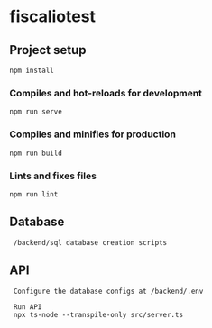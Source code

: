 # fiscaliotest

## Project setup
```
npm install
```

### Compiles and hot-reloads for development
```
npm run serve
```

### Compiles and minifies for production
```
npm run build
```

### Lints and fixes files
```
npm run lint
```

## Database
```
 /backend/sql database creation scripts
```

## API
```
 Configure the database configs at /backend/.env

 Run API
 npx ts-node --transpile-only src/server.ts
```
